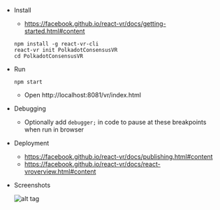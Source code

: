 
* Install 
	* https://facebook.github.io/react-vr/docs/getting-started.html#content

	```
	npm install -g react-vr-cli
	react-vr init PolkadotConsensusVR
	cd PolkadotConsensusVR
	```

* Run
	
	```
	npm start
	```

	* Open http://localhost:8081/vr/index.html

* Debugging

    * Optionally add `debugger;` in code to pause at these breakpoints when run in browser

* Deployment
    * https://facebook.github.io/react-vr/docs/publishing.html#content
    * https://facebook.github.io/react-vr/docs/react-vroverview.html#content

* Screenshots

    ![alt tag](https://raw.githubusercontent.com/ltfschoen/PolkadotConsensusVR/master/screenshots/screenshot0002.png)
